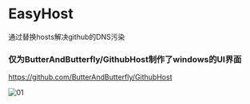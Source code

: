 # EasyHost
通过替换hosts解决github的DNS污染

### 仅为ButterAndButterfly/GithubHost制作了windows的UI界面

https://github.com/ButterAndButterfly/GithubHost



![01](https://github.com/Bahtya/EasyHost/tree/master/images/01.PNG)

